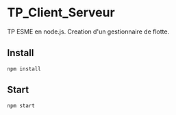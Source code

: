 # TP_Client_Serveur
TP ESME en node.js. Creation d'un gestionnaire de flotte. 

## Install
```
npm install
```

## Start
```
npm start
```
